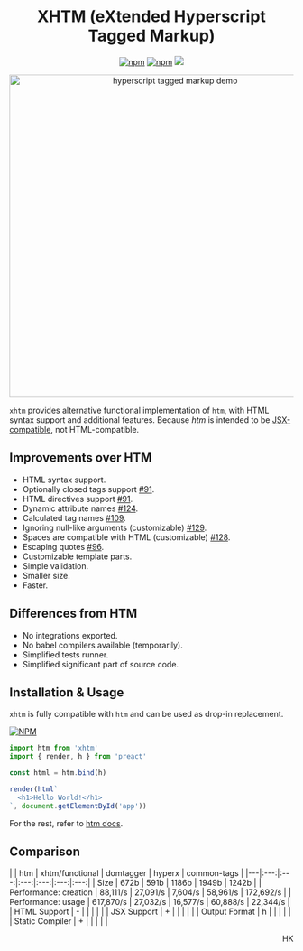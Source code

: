
<h1 align="center">
  XHTM (eXtended Hyperscript Tagged Markup)
</h1>
<p align="center">
  <a href="https://www.npmjs.org/package/xhtm"><img src="https://img.shields.io/npm/v/htm.svg?style=flat" alt="npm"></a>
  <a href="https://travis-ci.org/dy/xhtm"><img src="https://travis-ci.org/dy/xhtm.svg?branch=master" alt="npm"></a>
  <img src="https://img.shields.io/badge/stability-experimental-yellow"/>
</p>
<p align="center">
  <img src="https://i.imgur.com/0ph8dbS.png" width="572" alt="hyperscript tagged markup demo">
</p>

`xhtm` provides alternative functional implementation of `htm`, with HTML syntax support and additional features.
Because _htm_ is intended to be [JSX-compatible](https://github.com/developit/htm/issues/91#issuecomment-498741042), not HTML-compatible.

## Improvements over HTM

* HTML syntax support.
* Optionally closed tags support [#91](https://github.com/developit/htm/issues/91).
* HTML directives support [#91](https://github.com/developit/htm/issues/91).
* Dynamic attribute names [#124](https://github.com/developit/htm/issues/124).
* Calculated tag names [#109](https://github.com/developit/htm/issues/109).
* Ignoring null-like arguments (customizable) [#129](https://github.com/developit/htm/issues/129).
* Spaces are compatible with HTML (customizable) [#128](https://github.com/developit/htm/issues/128).
* Escaping quotes [#96](https://github.com/developit/htm/issues/96).
* Customizable template parts.
* Simple validation.
* Smaller size.
* Faster.

<!-- * Parent reference for non-JSX template engines.-->

## Differences from HTM

* No integrations exported.
* No babel compilers available (temporarily).
* Simplified tests runner.
* Simplified significant part of source code.


## Installation & Usage

`xhtm` is fully compatible with `htm` and can be used as drop-in replacement.

[![NPM](https://nodei.co/npm/xhtm.png?mini=true)](https://nodei.co/npm/xhtm/)

```js
import htm from 'xhtm'
import { render, h } from 'preact'

const html = htm.bind(h)

render(html`
  <h1>Hello World!</h1>
`, document.getElementById('app'))
```

For the rest, refer to [htm docs](https://ghub.io/htm).

## Comparison

|                             | htm       | xhtm/functional | domtagger | hyperx  | common-tags |
|---|:---:|:---:|:---:|:---:|:---:|:---:|
| Size                        | 672b      | 591b            | 1186b    | 1949b    | 1242b       |
| Performance: creation       | 88,111/s  | 27,091/s        | 7,604/s  | 58,961/s | 172,692/s   |
| Performance: usage          | 617,870/s | 27,032/s        | 16,577/s | 60,888/s | 22,344/s    |
| HTML Support                | -         |                 |          |          |             |
| JSX Support                 | +         |                 |          |          |             |
| Output Format               | h         |                 |          |          |             |
| Static Compiler             | +         |                 |          |          |             |

<p align="right">HK</p>
